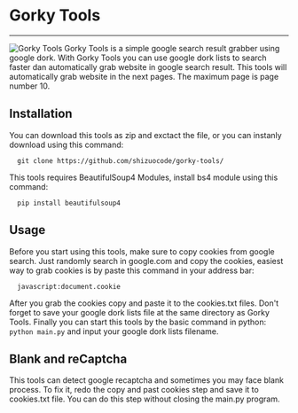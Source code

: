 # Gorky Tools
----
![Gorky Tools](https://user-images.githubusercontent.com/107080348/172741325-7cac9b49-9552-402c-b4f0-4cf7692fddbc.jpg)
Gorky Tools is a simple google search result grabber using google dork. With Gorky Tools you can use google dork lists to search faster dan automatically grab website in google search result. This tools will automatically grab website in the next pages. The maximum page is page number 10.

Installation
----
You can download this tools as zip and exctact the file, or you can instanly download using this command:
```
  git clone https://github.com/shizuocode/gorky-tools/
```
This tools requires BeautifulSoup4 Modules, install bs4 module using this command:
```
  pip install beautifulsoup4
```

Usage
----
Before you start using this tools, make sure to copy cookies from google search. Just randomly search in google.com and copy the cookies, easiest way to grab cookies is by paste this command in your address bar:
```
  javascript:document.cookie
```
After you grab the cookies copy and paste it to the cookies.txt files. Don't forget to save your google dork lists file at the same directory as Gorky Tools.
Finally you can start this tools by the basic command in python: ```python main.py``` and input your google dork lists filename.

Blank and reCaptcha
----
This tools can detect google recaptcha and sometimes you may face blank process. To fix it, redo the copy and past cookies step and save it to cookies.txt file. You can do this step without closing the main.py program.

